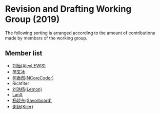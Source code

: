 # Revision and Drafting Working Group (2019)

The following sorting is arranged according to the amount of contributions made by members of the working group.

## Member list

- [刘怡(AlexLEWIS)](https://github.com/alexinea)
- [简玄冰](https://github.com/jianxuanbing)
- [何泰然(NCoreCoder)](https://github.com/htrlq/)
- Richfiter
- [刘浩杨(Lemon)](https://github.com/liuhaoyang)
- [LanX](https://github.com/NMSAzulX)
- [杨晓东(Savorboard)](https://github.com/yang-xiaodong)
- [谢炀(Kiler)](https://github.com/kiler398)